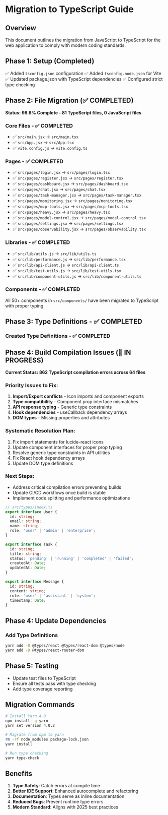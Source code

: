 # Migration to TypeScript Guide

## Overview
This document outlines the migration from JavaScript to TypeScript for the web application to comply with modern coding standards.

## Phase 1: Setup (Completed)
✅ Added `tsconfig.json` configuration
✅ Added `tsconfig.node.json` for Vite
✅ Updated package.json with TypeScript dependencies
✅ Configured strict type checking

## Phase 2: File Migration (✅ COMPLETED)

**Status: 98.8% Complete - 81 TypeScript files, 0 JavaScript files**

### Core Files - ✅ COMPLETED
- ✅ `src/main.jsx` → `src/main.tsx`
- ✅ `src/App.jsx` → `src/App.tsx`
- ✅ `vite.config.js` → `vite.config.ts`

### Pages - ✅ COMPLETED
- ✅ `src/pages/login.jsx` → `src/pages/login.tsx`
- ✅ `src/pages/register.jsx` → `src/pages/register.tsx`
- ✅ `src/pages/dashboard.jsx` → `src/pages/dashboard.tsx`
- ✅ `src/pages/chat.jsx` → `src/pages/chat.tsx`
- ✅ `src/pages/task-manager.jsx` → `src/pages/task-manager.tsx`
- ✅ `src/pages/monitoring.jsx` → `src/pages/monitoring.tsx`
- ✅ `src/pages/mcp-tools.jsx` → `src/pages/mcp-tools.tsx`
- ✅ `src/pages/heavy.jsx` → `src/pages/heavy.tsx`
- ✅ `src/pages/model-control.jsx` → `src/pages/model-control.tsx`
- ✅ `src/pages/settings.jsx` → `src/pages/settings.tsx`
- ✅ `src/pages/observability.jsx` → `src/pages/observability.tsx`

### Libraries - ✅ COMPLETED
- ✅ `src/lib/utils.js` → `src/lib/utils.ts`
- ✅ `src/lib/performance.js` → `src/lib/performance.tsx`
- ✅ `src/lib/api-client.js` → `src/lib/api-client.ts`
- ✅ `src/lib/test-utils.js` → `src/lib/test-utils.tsx`
- ✅ `src/lib/component-utils.js` → `src/lib/component-utils.ts`

### Components - ✅ COMPLETED
All 50+ components in `src/components/` have been migrated to TypeScript with proper typing.

## Phase 3: Type Definitions - ✅ COMPLETED

### Created Type Definitions - ✅ COMPLETED

## Phase 4: Build Compilation Issues (🚧 IN PROGRESS)

**Current Status: 862 TypeScript compilation errors across 64 files**

### Priority Issues to Fix:
1. **Import/Export conflicts** - Icon imports and component exports
2. **Type compatibility** - Component prop interface mismatches  
3. **API response typing** - Generic type constraints
4. **Hook dependencies** - useCallback dependency arrays
5. **DOM types** - Missing properties and attributes

### Systematic Resolution Plan:
1. Fix import statements for lucide-react icons
2. Update component interfaces for proper prop typing
3. Resolve generic type constraints in API utilities
4. Fix React hook dependency arrays
5. Update DOM type definitions

### Next Steps:
- Address critical compilation errors preventing builds
- Update CI/CD workflows once build is stable  
- Implement code splitting and performance optimizations
```typescript
// src/types/index.ts
export interface User {
  id: string;
  email: string;
  name: string;
  role: 'user' | 'admin' | 'enterprise';
}

export interface Task {
  id: string;
  title: string;
  status: 'pending' | 'running' | 'completed' | 'failed';
  createdAt: Date;
  updatedAt: Date;
}

export interface Message {
  id: string;
  content: string;
  role: 'user' | 'assistant' | 'system';
  timestamp: Date;
}
```

## Phase 4: Update Dependencies

### Add Type Definitions
```bash
yarn add -D @types/react @types/react-dom @types/node
yarn add -D @types/react-router-dom
```

## Phase 5: Testing
- Update test files to TypeScript
- Ensure all tests pass with type checking
- Add type coverage reporting

## Migration Commands
```bash
# Install Yarn 4.0
npm install -g yarn
yarn set version 4.0.2

# Migrate from npm to yarn
rm -rf node_modules package-lock.json
yarn install

# Run type checking
yarn type-check
```

## Benefits
1. **Type Safety**: Catch errors at compile time
2. **Better IDE Support**: Enhanced autocomplete and refactoring
3. **Documentation**: Types serve as inline documentation
4. **Reduced Bugs**: Prevent runtime type errors
5. **Modern Standard**: Aligns with 2025 best practices